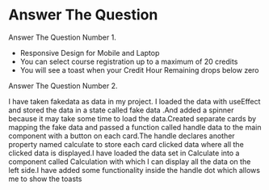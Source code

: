 # Answer The Question

Answer The Question Number 1.

- Responsive Design for Mobile and Laptop
- You can select course registration up to a maximum of 20 credits
- You will see a toast when your Credit Hour Remaining drops below zero

Answer The Question Number 2.

I have taken fakedata as data in my project. I loaded the data with useEffect and stored the data in a state called fake data .And added a spinner because it may take some time to load the data.Created separate cards by mapping the fake data and passed a function called handle data to the main component with a button on each card.The handle declares another property named calculate to store each card clicked data where all the clicked data is displayed.I have loaded the data set in Calculate into a component called Calculation with which I can display all the data on the left side.I have added some functionality inside the handle dot which allows me to show the toasts



